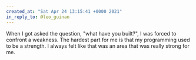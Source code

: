 ```yaml
---
created_at: "Sat Apr 24 13:15:41 +0000 2021"
in_reply_to: @leo_guinan
---
```


When I got asked the question, "what have you built?", I was forced to confront a weakness. The hardest part for me is that my programming used to be a strength. I always felt like that was an area that was really strong for me.